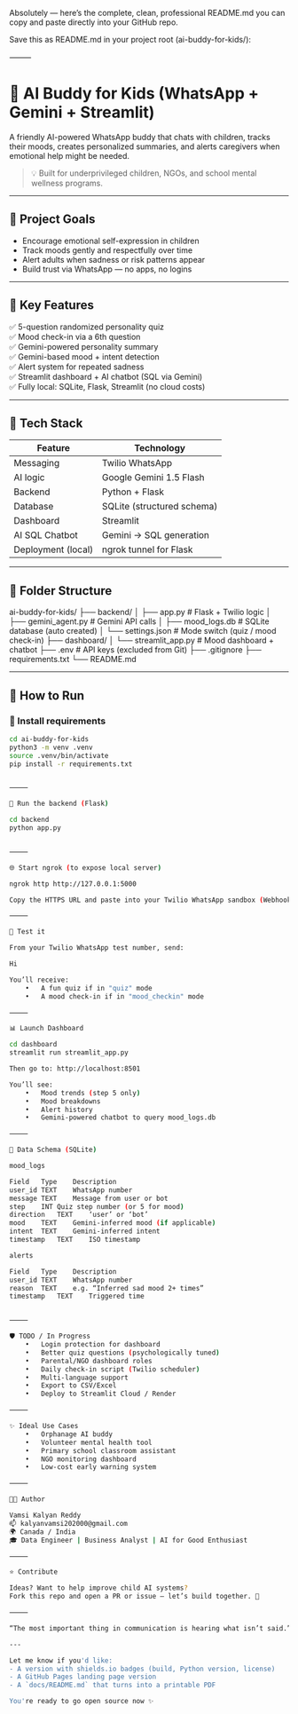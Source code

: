 Absolutely — here’s the complete, clean, professional README.md you can copy and paste directly into your GitHub repo.

Save this as README.md in your project root (ai-buddy-for-kids/):

⸻


# 🤖 AI Buddy for Kids (WhatsApp + Gemini + Streamlit)

A friendly AI-powered WhatsApp buddy that chats with children, tracks their moods, creates personalized summaries, and alerts caregivers when emotional help might be needed.

> 💡 Built for underprivileged children, NGOs, and school mental wellness programs.

---

## 🎯 Project Goals

- Encourage emotional self-expression in children
- Track moods gently and respectfully over time
- Alert adults when sadness or risk patterns appear
- Build trust via WhatsApp — no apps, no logins

---

## 🧠 Key Features

✅ 5-question randomized personality quiz  
✅ Mood check-in via a 6th question  
✅ Gemini-powered personality summary  
✅ Gemini-based mood + intent detection  
✅ Alert system for repeated sadness  
✅ Streamlit dashboard + AI chatbot (SQL via Gemini)  
✅ Fully local: SQLite, Flask, Streamlit (no cloud costs)

---

## 🧱 Tech Stack

| Feature            | Technology                     |
|--------------------|--------------------------------|
| Messaging          | Twilio WhatsApp                |
| AI logic           | Google Gemini 1.5 Flash        |
| Backend            | Python + Flask                 |
| Database           | SQLite (structured schema)     |
| Dashboard          | Streamlit                      |
| AI SQL Chatbot     | Gemini → SQL generation        |
| Deployment (local) | ngrok tunnel for Flask         |

---

## 📂 Folder Structure

ai-buddy-for-kids/
├── backend/
│   ├── app.py               # Flask + Twilio logic
│   ├── gemini_agent.py      # Gemini API calls
│   ├── mood_logs.db         # SQLite database (auto created)
│   └── settings.json        # Mode switch (quiz / mood check-in)
├── dashboard/
│   └── streamlit_app.py     # Mood dashboard + chatbot
├── .env                     # API keys (excluded from Git)
├── .gitignore
├── requirements.txt
└── README.md

---

## 🚀 How to Run

### 🔧 Install requirements

```bash
cd ai-buddy-for-kids
python3 -m venv .venv
source .venv/bin/activate
pip install -r requirements.txt


⸻

🧠 Run the backend (Flask)

cd backend
python app.py


⸻

🌐 Start ngrok (to expose local server)

ngrok http http://127.0.0.1:5000

Copy the HTTPS URL and paste into your Twilio WhatsApp sandbox (Webhook → POST URL).

⸻

📲 Test it

From your Twilio WhatsApp test number, send:

Hi

You’ll receive:
	•	A fun quiz if in "quiz" mode
	•	A mood check-in if in "mood_checkin" mode

⸻

📊 Launch Dashboard

cd dashboard
streamlit run streamlit_app.py

Then go to: http://localhost:8501

You’ll see:
	•	Mood trends (step 5 only)
	•	Mood breakdowns
	•	Alert history
	•	Gemini-powered chatbot to query mood_logs.db

⸻

🧠 Data Schema (SQLite)

mood_logs

Field	Type	Description
user_id	TEXT	WhatsApp number
message	TEXT	Message from user or bot
step	INT	Quiz step number (or 5 for mood)
direction	TEXT	‘user’ or ‘bot’
mood	TEXT	Gemini-inferred mood (if applicable)
intent	TEXT	Gemini-inferred intent
timestamp	TEXT	ISO timestamp

alerts

Field	Type	Description
user_id	TEXT	WhatsApp number
reason	TEXT	e.g. “Inferred sad mood 2+ times”
timestamp	TEXT	Triggered time


⸻

🛡️ TODO / In Progress
	•	Login protection for dashboard
	•	Better quiz questions (psychologically tuned)
	•	Parental/NGO dashboard roles
	•	Daily check-in script (Twilio scheduler)
	•	Multi-language support
	•	Export to CSV/Excel
	•	Deploy to Streamlit Cloud / Render

⸻

✨ Ideal Use Cases
	•	Orphanage AI buddy
	•	Volunteer mental health tool
	•	Primary school classroom assistant
	•	NGO monitoring dashboard
	•	Low-cost early warning system

⸻

👨‍💻 Author

Vamsi Kalyan Reddy
📫 kalyanvamsi202000@gmail.com
🌍 Canada / India
🎓 Data Engineer | Business Analyst | AI for Good Enthusiast

⸻

⭐ Contribute

Ideas? Want to help improve child AI systems?
Fork this repo and open a PR or issue — let’s build together. 💛

⸻

“The most important thing in communication is hearing what isn’t said.” — Peter Drucker

---

Let me know if you'd like:
- A version with shields.io badges (build, Python version, license)
- A GitHub Pages landing page version
- A `docs/README.md` that turns into a printable PDF

You're ready to go open source now ✨
